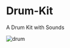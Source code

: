 # Drum-Kit
A Drum Kit with Sounds


![drum](https://user-images.githubusercontent.com/72434722/196968838-7eebb0f5-2599-49a4-9b8d-a9e466d07ea1.jpeg)
